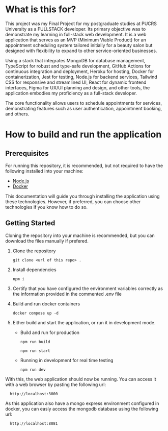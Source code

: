 # What is this for?

This project was my Final Project for my postgraduate studies at PUCRS University as a FULLSTACK developer. Its primary objective was to demonstrate my learning in full-stack web development. It is a web application that serves as an MVP (Minimum Viable Product) for an appointment scheduling system tailored initially for a beauty salon but designed with flexibility to expand to other service-oriented businesses.

Using a stack that integrates MongoDB for database management, TypeScript for robust and type-safe development, GitHub Actions for continuous integration and deployment, Heroku for hosting, Docker for containerization, Jest for testing, Node.js for backend services, Tailwind CSS for responsive and streamlined UI, React for dynamic frontend interfaces, Figma for UX/UI planning and design, and other tools, the application embodies my proficiency as a full-stack developer.

The core functionality allows users to schedule appointments for services, demonstrating features such as user authentication, appointment booking, and others. 


# How to build and run the application



## Prerequisites

For running this repository, it is recommended, but not required to have the following installed into your machine:

- [Node.js](https://nodejs.org/)
- [Docker](https://www.docker.com/)


This documentation will guide you through installing the application using these technologies. However, if preferred,  you can choose other technologies if you know how to do so.

## Getting Started

Cloning the repository into your machine is recommended, but you can download the files manually if prefered.



1. Clone the repository
      ``` 
      git clone <url of this repo> .
      ```
2. Install dependencies

      ```
      npm i
      ```

3. Certify that you have configured the environment variables correctly as the information provided in the commented .env file


4. Build and run docker containers
      ```
      docker compose up -d 
      ```

5. Either build and start the application, or run it in development mode.

      - Build and run for production
      
            
            npm run build

            npm run start
            

      - Running in development for real time testing

            
            npm run dev
            
   
   
   
With this, the web application should now be running.
You can access it with a web browser by pasting the following url:

      
      http://localhost:3000
      

As this application also have a mongo express environment configured in docker, you can easly access the mongodb database using the following url:
      
      
      http://localhost:8081
      
